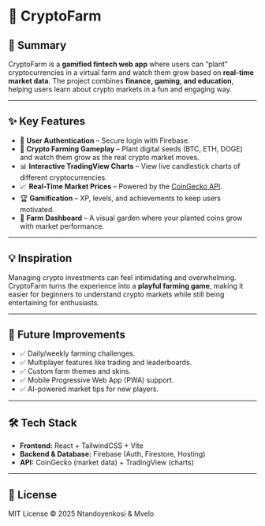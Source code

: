 # 🌱 CryptoFarm

## 🚀 Summary  
CryptoFarm is a **gamified fintech web app** where users can “plant” cryptocurrencies in a virtual farm and watch them grow based on **real-time market data**. The project combines **finance, gaming, and education**, helping users learn about crypto markets in a fun and engaging way.  

---

## ✨ Key Features  
- 🔑 **User Authentication** – Secure login with Firebase.  
- 🌾 **Crypto Farming Gameplay** – Plant digital seeds (BTC, ETH, DOGE) and watch them grow as the real crypto market moves.  
- 📊 **Interactive TradingView Charts** – View live candlestick charts of different cryptocurrencies.  
- 📈 **Real-Time Market Prices** – Powered by the [CoinGecko API](https://www.coingecko.com/en/api).  
- 🏆 **Gamification** – XP, levels, and achievements to keep users motivated.  
- 🎨 **Farm Dashboard** – A visual garden where your planted coins grow with market performance.  

---

## 💡 Inspiration  
Managing crypto investments can feel intimidating and overwhelming. CryptoFarm turns the experience into a **playful farming game**, making it easier for beginners to understand crypto markets while still being entertaining for enthusiasts.  

---

## 📌 Future Improvements  
- ✅ Daily/weekly farming challenges.  
- ✅ Multiplayer features like trading and leaderboards.  
- ✅ Custom farm themes and skins.  
- ✅ Mobile Progressive Web App (PWA) support.  
- ✅ AI-powered market tips for new players.  

---

## 🛠️ Tech Stack  
- **Frontend:** React + TailwindCSS + Vite  
- **Backend & Database:** Firebase (Auth, Firestore, Hosting)  
- **API:** CoinGecko (market data) + TradingView (charts)  

---

## 📜 License  
MIT License © 2025 Ntandoyenkosi & Mvelo  

